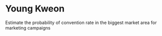# Young Kweon

Estimate the probability of convention rate in the biggest market area for marketing campaigns
